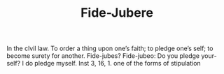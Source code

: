 ---
title: Fide-Jubere
letter: F
permalink: "/definitions/bld-fide-jubere.html"
body: 'In the clvil law. To order a thing upon one’s faith; to pledge one’s self;
  to become surety for another. Fide-jubes? Fide-jubeo: Do you pledge your-self? I
  do pledge myself. Inst 3, 16, 1. one of the forms of stipulation'
published_at: '2018-07-07'
source: Black's Law Dictionary 2nd Ed (1910)
layout: post
---
